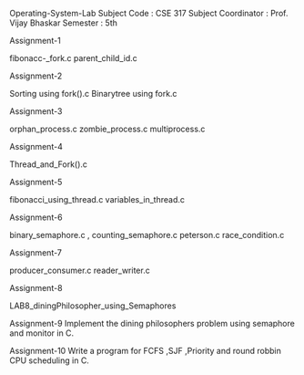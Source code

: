 Operating-System-Lab
Subject Code : CSE 317
Subject Coordinator : Prof. Vijay Bhaskar
Semester : 5th

Assignment-1

fibonacc-_fork.c
parent_child_id.c

Assignment-2

Sorting using fork().c
Binarytree using fork.c

Assignment-3

orphan_process.c
zombie_process.c
multiprocess.c

Assignment-4

Thread_and_Fork().c

Assignment-5

fibonacci_using_thread.c
variables_in_thread.c

Assignment-6

binary_semaphore.c , counting_semaphore.c
peterson.c
race_condition.c

Assignment-7

producer_consumer.c
reader_writer.c

Assignment-8

LAB8_diningPhilosopher_using_Semaphores

Assignment-9
Implement the dining philosophers problem using semaphore and monitor in C. 

Assignment-10
Write a program for FCFS ,SJF ,Priority and round robbin CPU scheduling in C.

